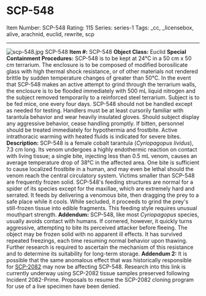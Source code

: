 # SCP-548
Item Number: SCP-548
Rating: 115
Series: series-1
Tags: _cc, _licensebox, alive, arachnid, euclid, rewrite, scp

---

![scp-548.jpg](https://scp-wiki.wdfiles.com/local--files/scp-548/scp-548.jpg)
SCP-548
**Item #:** SCP-548
**Object Class:** Euclid
**Special Containment Procedures:** SCP-548 is to be kept at 24°C in a 50 cm x 50 cm terrarium. The enclosure is to be composed of modified borosilicate glass with high thermal shock resistance, or of other materials not rendered brittle by sudden temperature changes of greater than 50°C. In the event that SCP-548 makes an active attempt to grind through the terrarium walls, the enclosure is to be flooded immediately with 500 mL liquid nitrogen and the subject removed temporarily to a reinforced steel terrarium. Subject is to be fed mice, one every four days.
SCP-548 should not be handled except as needed for testing. Handlers must be at least cursorily familiar with tarantula behavior and wear heavily insulated gloves. Should subject display any aggressive behavior, cease handling promptly. If bitten, personnel should be treated immediately for hypothermia and frostbite. Active intrathoracic warming with heated fluids is indicated for severe bites.
**Description:** SCP-548 is a female cobalt tarantula (_Cyriopagopus lividus_), 7.3 cm long. Its venom undergoes a highly endothermic reaction on contact with living tissue; a single bite, injecting less than 0.5 mL venom, causes an average temperature drop of 38°C in the affected area. One bite is sufficient to cause localized frostbite in a human, and may even be lethal should the venom reach the central circulatory system. Victims smaller than SCP-548 are frequently frozen solid.
SCP-548's feeding structures are normal for a spider of its species except for the maxillae, which are extremely hard and serrated. It feeds by delivering a venomous bite, then dragging the prey to a safe place while it cools. While secluded, it proceeds to grind the prey's still-frozen tissue into edible fragments. This feeding style requires unusual mouthpart strength.
**Addendum:** SCP-548, like most _Cyriopagopus_ species, usually avoids contact with humans. If cornered, however, it quickly turns aggressive, attempting to bite its perceived attacker before fleeing.
The object may be frozen solid with no apparent ill effects. It has survived repeated freezings, each time resuming normal behavior upon thawing. Further research is required to ascertain the mechanism of this resistance and to determine its suitability for long-term storage.
**Addendum 2:** It is possible that the same anomalous effect that was historically responsible for [SCP-2082](/scp-2082) may now be affecting SCP-548. Research into this link is currently underway using SCP-2082 tissue samples preserved following Incident 2082-Prime. Proposals to resume the SCP-2082 cloning program for use of a live specimen have been denied.